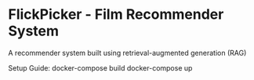 # FlickPicker - Film Recommender System
A recommender system built using retrieval-augmented generation (RAG)

Setup Guide:
docker-compose build
docker-compose up